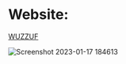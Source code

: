# Website: 
[WUZZUF](https://wuzzuf.net/search/jobs/?q=embedded&a=hpb)

![Screenshot 2023-01-17 184613](https://user-images.githubusercontent.com/85059419/212960335-30a3de64-e2d4-4b2c-b0cf-0c00fd6feb48.png)
